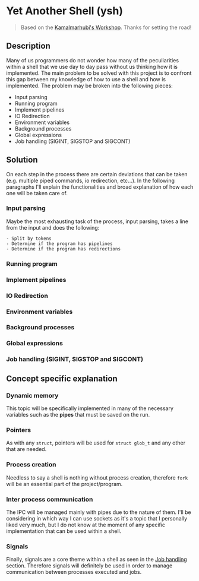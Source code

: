 # Yet Another Shell (ysh)

>Based on the [Kamalmarhubi's Workshop](https://github.com/kamalmarhubi/shell-workshop). Thanks for setting the road!

## Description

Many of us programmers do not wonder how many of the peculiarities within a shell that we use day to day pass without us thinking how it is implemented. The main problem to be solved with this project is to confront this gap between my knowledge of how to use a shell and how is implemented. The problem may be broken into the following pieces:

- Input parsing
- Running program
- Implement pipelines
- IO Redirection
- Environment variables
- Background processes
- Global expressions
- Job handling (SIGINT, SIGSTOP and SIGCONT)

## Solution

<!-- With some [research](https://brennan.io/2015/01/16/write-a-shell-in-c/) I have found that the main process for a shell is the following:

\begin{center}
\begin{tikzpicture}[shorten >=1pt,node distance=3cm,on grid,auto]
	\node[state, initial] (0) {$Read$};
	\node[state] (1) [right=of 0] {$Parse$};
	\node[state, accepting] (2) [right=of 1] {$Execute$};
	\path[->]
		(0)
			edge [bend left] node {Input} (1)
			edge [loop above] node {No input} (0)
		(1)
			edge [bend left] node {Invalid input} (0)
			edge [bend left] node {Command} (2)
		;
\end{tikzpicture}
\end{center} -->

On each step in the process there are certain deviations that can be taken (e.g. multiple piped commands, io redirection, etc...). In the following paragraphs I'll explain the functionalities and broad explanation of how each one will be taken care of.

### Input parsing

Maybe the most exhausting task of the process, input parsing, takes a line from the input and does the following:

	- Split by tokens
	- Determine if the program has pipelines
	- Determine if the program has redirections

### Running program


### Implement pipelines


### IO Redirection


### Environment variables


### Background processes


### Global expressions


### Job handling (SIGINT, SIGSTOP and SIGCONT)


## Concept specific explanation

### Dynamic memory

This topic will be specifically implemented in many of the necessary variables such as the **pipes** that must be saved on the run.

### Pointers

As with any `struct`, pointers will be used for `struct glob_t` and any other that are needed.

### Process creation

Needless to say a shell is nothing without process creation, therefore `fork` will be an essential part of the project/program.

### Inter process communication

The IPC will be managed mainly with pipes due to the nature of them. I'll be considering in which way I can use sockets as it's a topic that I personally liked very much, but I do not know at the moment of any specific implementation that can be used within a shell.

### Signals

Finally, signals are a core theme within a shell as seen in the [Job handling](#job-handling-sigint-sigstop-and-sigcont) section. Therefore signals will definitely be used in order to manage communication between processes executed and jobs.